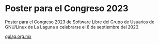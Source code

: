 # Poster para el Congreso 2023
Poster para el Congreso 2023 de Software Libre del Grupo de Usuarios de GNU/Linux de La Laguna a celebrarse el 8 de septiembre del 2023.

[gulag.org.mx](http://www.gulag.org.mx)

